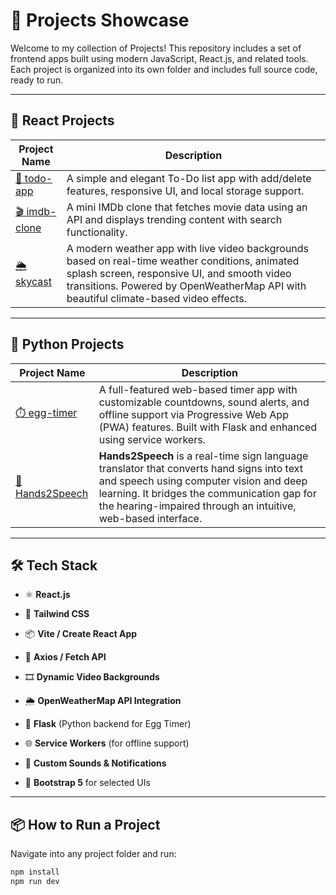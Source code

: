 # 🚀 Projects Showcase

Welcome to my collection of Projects! This repository includes a set of frontend apps built using modern JavaScript, React.js, and related tools. Each project is organized into its own folder and includes full source code, ready to run.

---

## 📁 React Projects

| Project Name | Description |
|--------------|-------------|
| [🎯 todo-app](./todo-app) | A simple and elegant To-Do list app with add/delete features, responsive UI, and local storage support. |
| [🎬 imdb-clone](./imdb-clone) | A mini IMDb clone that fetches movie data using an API and displays trending content with search functionality. |
| [🌦️ skycast](./skycast) | A modern weather app with live video backgrounds based on real-time weather conditions, animated splash screen, responsive UI, and smooth video transitions. Powered by OpenWeatherMap API with beautiful climate-based video effects. |

---

## 📁 Python Projects
| Project Name | Description |
|--------------|-------------|
| [⏱️ egg-timer](./egg-timer) | A full-featured web-based timer app with customizable countdowns, sound alerts, and offline support via Progressive Web App (PWA) features. Built with Flask and enhanced using service workers.|
| [👋Hands2Speech]() |**Hands2Speech** is a real-time sign language translator that converts hand signs into text and speech using computer vision and deep learning. It bridges the communication gap for the hearing-impaired through an intuitive, web-based interface.|

---

## 🛠 Tech Stack

- ⚛️ **React.js**
- 🎨 **Tailwind CSS**
- 📦 **Vite / Create React App**
- 🔗 **Axios / Fetch API**
- 🎞 **Dynamic Video Backgrounds**
- 🌦️ **OpenWeatherMap API Integration**

- 🐍 **Flask** (Python backend for Egg Timer)
- 🌐 **Service Workers** (for offline support)
- 🔔 **Custom Sounds & Notifications**
- 🎨 **Bootstrap 5** for selected UIs

---

## 📦 How to Run a Project

Navigate into any project folder and run:

```bash
npm install
npm run dev
